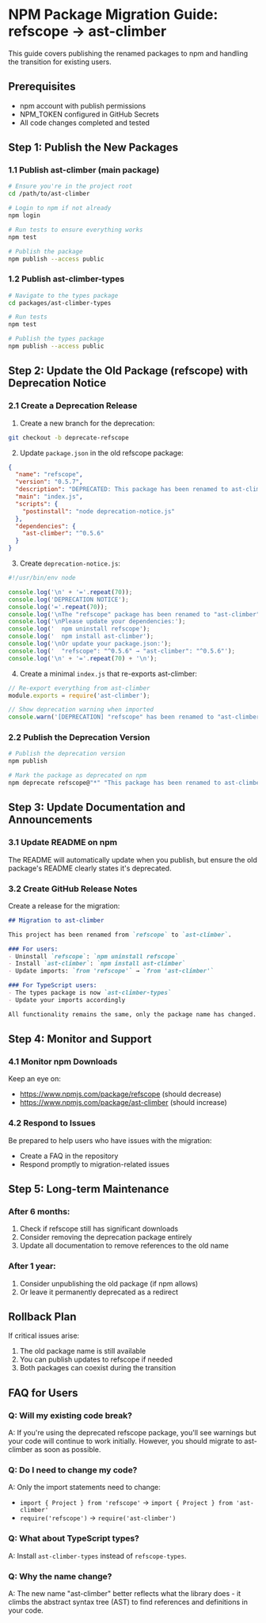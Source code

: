 # NPM Package Migration Guide: refscope → ast-climber

This guide covers publishing the renamed packages to npm and handling the transition for existing users.

## Prerequisites

- npm account with publish permissions
- NPM_TOKEN configured in GitHub Secrets
- All code changes completed and tested

## Step 1: Publish the New Packages

### 1.1 Publish ast-climber (main package)

```bash
# Ensure you're in the project root
cd /path/to/ast-climber

# Login to npm if not already
npm login

# Run tests to ensure everything works
npm test

# Publish the package
npm publish --access public
```

### 1.2 Publish ast-climber-types

```bash
# Navigate to the types package
cd packages/ast-climber-types

# Run tests
npm test

# Publish the types package
npm publish --access public
```

## Step 2: Update the Old Package (refscope) with Deprecation Notice

### 2.1 Create a Deprecation Release

1. Create a new branch for the deprecation:
```bash
git checkout -b deprecate-refscope
```

2. Update `package.json` in the old refscope package:
```json
{
  "name": "refscope",
  "version": "0.5.7",
  "description": "DEPRECATED: This package has been renamed to ast-climber. Please install ast-climber instead.",
  "main": "index.js",
  "scripts": {
    "postinstall": "node deprecation-notice.js"
  },
  "dependencies": {
    "ast-climber": "^0.5.6"
  }
}
```

3. Create `deprecation-notice.js`:
```javascript
#!/usr/bin/env node

console.log('\n' + '='.repeat(70));
console.log('DEPRECATION NOTICE');
console.log('='.repeat(70));
console.log('\nThe "refscope" package has been renamed to "ast-climber".');
console.log('\nPlease update your dependencies:');
console.log('  npm uninstall refscope');
console.log('  npm install ast-climber');
console.log('\nOr update your package.json:');
console.log('  "refscope": "^0.5.6" → "ast-climber": "^0.5.6"');
console.log('\n' + '='.repeat(70) + '\n');
```

4. Create a minimal `index.js` that re-exports ast-climber:
```javascript
// Re-export everything from ast-climber
module.exports = require('ast-climber');

// Show deprecation warning when imported
console.warn('[DEPRECATION] "refscope" has been renamed to "ast-climber". Please update your imports.');
```

### 2.2 Publish the Deprecation Version

```bash
# Publish the deprecation version
npm publish

# Mark the package as deprecated on npm
npm deprecate refscope@"*" "This package has been renamed to ast-climber. Please install ast-climber instead."
```

## Step 3: Update Documentation and Announcements

### 3.1 Update README on npm

The README will automatically update when you publish, but ensure the old package's README clearly states it's deprecated.

### 3.2 Create GitHub Release Notes

Create a release for the migration:
```markdown
## Migration to ast-climber

This project has been renamed from `refscope` to `ast-climber`. 

### For users:
- Uninstall `refscope`: `npm uninstall refscope`
- Install `ast-climber`: `npm install ast-climber`
- Update imports: `from 'refscope'` → `from 'ast-climber'`

### For TypeScript users:
- The types package is now `ast-climber-types`
- Update your imports accordingly

All functionality remains the same, only the package name has changed.
```

## Step 4: Monitor and Support

### 4.1 Monitor npm Downloads

Keep an eye on:
- https://www.npmjs.com/package/refscope (should decrease)
- https://www.npmjs.com/package/ast-climber (should increase)

### 4.2 Respond to Issues

Be prepared to help users who have issues with the migration:
- Create a FAQ in the repository
- Respond promptly to migration-related issues

## Step 5: Long-term Maintenance

### After 6 months:
1. Check if refscope still has significant downloads
2. Consider removing the deprecation package entirely
3. Update all documentation to remove references to the old name

### After 1 year:
1. Consider unpublishing the old package (if npm allows)
2. Or leave it permanently deprecated as a redirect

## Rollback Plan

If critical issues arise:

1. The old package name is still available
2. You can publish updates to refscope if needed
3. Both packages can coexist during the transition

## FAQ for Users

### Q: Will my existing code break?
A: If you're using the deprecated refscope package, you'll see warnings but your code will continue to work initially. However, you should migrate to ast-climber as soon as possible.

### Q: Do I need to change my code?
A: Only the import statements need to change:
- `import { Project } from 'refscope'` → `import { Project } from 'ast-climber'`
- `require('refscope')` → `require('ast-climber')`

### Q: What about TypeScript types?
A: Install `ast-climber-types` instead of `refscope-types`.

### Q: Why the name change?
A: The new name "ast-climber" better reflects what the library does - it climbs the abstract syntax tree (AST) to find references and definitions in your code.